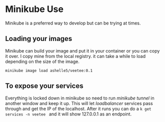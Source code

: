 # Minikube Use 

Minikube is a preferred way to develop but can be trying at times.  

## Loading your images
Minikube can build your image and put it in your container or you can copy it over.  I copy mine from the local registry. it can take a while to load depending on the size of the image.  

```
minikube image load ashelle5/veetee:0.1
```

## To expose your services

Everything is locked down in minikube so need to run *minikube tunnel* in another window and keep it up.  This will let *loadbalancer* services pass through and get the IP of the localhost. After it runs you can do a `k get services -n veetee ` and it will show 127.0.0.1 as an endpoint.



